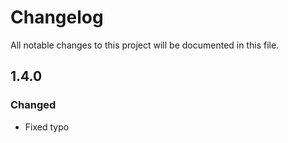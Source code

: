 # Changelog

All notable changes to this project will be documented in this file.

## 1.4.0

### Changed

- Fixed typo
